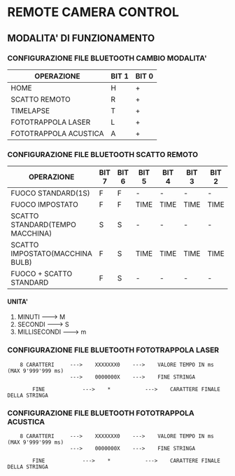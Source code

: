 
# REMOTE CAMERA CONTROL

## MODALITA' DI FUNZIONAMENTO

###	CONFIGURAZIONE FILE BLUETOOTH CAMBIO MODALITA'

|			OPERAZIONE | BIT 1 | BIT 0 |  
| -------------------- | ----- | ----- |  
|				  HOME |  	 H |	 + |  
|		 SCATTO REMOTO |	 R |	 + |  
|			 TIMELAPSE |	 T |	 + | 
|	FOTOTRAPPOLA LASER |	 L |	 + |
|FOTOTRAPPOLA ACUSTICA |	 A |	 + |


###	CONFIGURAZIONE FILE BLUETOOTH SCATTO REMOTO

|						OPERAZIONE | BIT 7 | BIT 6 | BIT 5 | BIT 4 | BIT 3 | BIT 2 | BIT 1 | BIT 0 |  
| -------------------------------- | ----- | ----- | ----- | ----- | ----- | ----- | ----- | ----- |  
|				FUOCO STANDARD(1S) |	 F |	 F |	 - |	 - |	 - |	 - |	 - |	 * |  
|				   FUOCO IMPOSTATO |	 F |	 F |   TIME|   TIME|   TIME|   TIME| UNITA'|	 * |  
|  SCATTO STANDARD(TEMPO MACCHINA) |	 S |	 S |	 - |	 - |	 - |	 - |	 - |	 * | 
|  SCATTO IMPOSTATO(MACCHINA BULB) |	 F |	 S |   TIME|   TIME|   TIME|   TIME| UNITA'|	 * |
|		   FUOCO + SCATTO STANDARD |	 F |	 S |	 - |	 - |	 - |	 - |	 - |	 * |

#### UNITA'
1. MINUTI		--->	M
2. SECONDI		--->	S
3. MILLISECONDI	--->	m


###	CONFIGURAZIONE FILE BLUETOOTH FOTOTRAPPOLA LASER

		8 CARATTERI		--->	XXXXXXX0  	--->	VALORE TEMPO IN ms (MAX 9'999'999 ms)
						--->	0000000X	--->	FINE STRINGA

			FINE			--->	*			--->	CARATTERE FINALE DELLA STRINGA


###	CONFIGURAZIONE FILE BLUETOOTH FOTOTRAPPOLA ACUSTICA

		8 CARATTERI		--->	XXXXXXX0  	--->	VALORE TEMPO IN ms (MAX 9'999'999 ms)
						--->	0000000X	--->	FINE STRINGA

			FINE			--->	*			--->	CARATTERE FINALE DELLA STRINGA